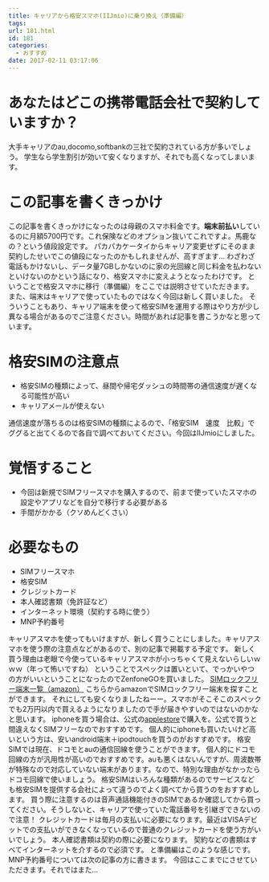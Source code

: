 ```yaml
---
title: キャリアから格安スマホ(IIJmio)に乗り換え（準備編）
tags:
url: 181.html
id: 181
categories:
  - おすすめ
date: 2017-02-11 03:17:06
---
```


あなたはどこの携帯電話会社で契約していますか？
=======================

大手キャリアのau,docomo,softbankの三社で契約されている方が多いでしょう。 学生なら学生割引が効いて安くなりますが、それでも高くなってしまいます。

この記事を書くきっかけ
===========

この記事を書くきっかけになったのは母親のスマホ料金です。**端末前払い**しているのに月額5700円です。これ保険などのオプション抜いてこれですよ。馬鹿なの？という値段設定です。 パカパカケータイからキャリア変更せずにそのまま契約したせいでこの値段になったのかもしれませんが、高すぎます... わざわざ電話もかけないし、データ量7GBしかないのに家の光回線と同じ料金を払わないといけないのかという話になり、格安スマホに変えようとなったわけです。 ということで格安スマホに移行（準備編）をここでは説明させていただきます。 また、端末はキャリアで使っていたものではなく今回は新しく買いました。 そういうこともあり、キャリア端末を使って格安SIMを運用する際はやり方が少し異なる場合があるのでご注意ください。時間があれば記事を書こうかなと思っています。

格安SIMの注意点
=========

*   格安SIMの種類によって、昼間や帰宅ダッシュの時間帯の通信速度が遅くなる可能性が高い
*   キャリアメールが使えない

通信速度が落ちるのは格安SIMの種類によるので、「格安SIM　速度　比較」でググると出てくるので各自で調べておいてください。今回はIIJmioにしました。

覚悟すること
======

*   今回は新規でSIMフリースマホを購入するので、前まで使っていたスマホの設定やアプリなどを自分で移行する必要がある
*   手間がかかる（クソめんどくさい）

必要なもの
=====

*   SIMフリースマホ
*   格安SIM
*   クレジットカード
*   本人確認書類（免許証など）
*   インターネット環境（契約する時に使う）
*   MNP予約番号

キャリアスマホを使ってもいけますが、新しく買うことにしました。キャリアスマホを使う際の注意点などがあるので、別の記事で掲載する予定です。 新しく買う理由は老眼で今使っているキャリアスマホが小っちゃくて見えないらしいｗｗｗ（年って怖いですね） ということでスペックは置いといて、でっかいやつの方がいいということになったのでZenfoneGOを買いました。 [SIMロックフリー端末一覧（amazon）](https://www.amazon.co.jp/s?rh=i%3Aelectronics%2Cn%3A3210981%2Cn%3A%213210991%2Cn%3A128187011%2Cn%3A128188011%2Cp_n_feature_eight_browse-bin%3A2496482051%2Cn%3A!3210991&bbn=128188011&rw_html_to_wsrp=1) こちらからamazonでSIMロックフリー端末を探すことができます。 それにしても安くなりましたねーー。スマホがそこそこのスペックでも2万円以内で買えるようになりましたので手が届きやすいのではないのかなと思います。 iphoneを買う場合は、公式の[applestore](http://www.apple.com/jp/)で購入を。公式で買うと間違えなくSIMフリーなのでおすすめです。 個人的にiphoneも買いたいけど高いという方は、安いandroid端末＋ipodtouchを買うのがおすすめです。 格安SIMでは現在、ドコモとauの通信回線を使うことができます。 個人的にドコモ回線の方が汎用性が高いのでおすすめです。auも悪くはないんですが、周波数帯が特殊なので対応していない端末があります。なので、特別な理由がなかったらドコモ回線で使いましょう。 格安SIMはいろんな種類があるのでサービスなども格安SIMを提供する会社によって違うのでよく調べてから買うのをおすすめします。 買う際に注意するのは音声通話機能付きのSIMであるか確認してから買ってください。そうしないと、キャリアで使っていた電話番号を引継ぎできないので注意！ クレジットカードは毎月の支払いに必要になります。最近はVISAデビットでの支払いができなくなっているので普通のクレジットカードを使う方がいいでしょう。 本人確認書類は契約の際に必要になります。 契約などの書類はすべてインターネットを介するので必須です。 と準備編はこのような感じです。 MNP予約番号については次の記事の方に書きます。 今回はここまでにさせていただきます。それではまた...